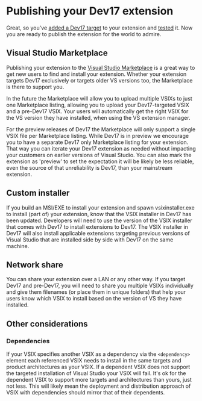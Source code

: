 # Publishing your Dev17 extension

Great, so you've [added a Dev17 target](add-dev17-target.md) to your extension and [tested](testing.md) it.
Now you are ready to publish the extension for the world to admire.

## Visual Studio Marketplace

Publishing your extension to the [Visual Studio Marketplace](https://marketplace.visualstudio.com/)
is a great way to get new users to find and install your extension.
Whether your extension targets Dev17 exclusively or targets older VS versions too,
the Marketplace is there to support you.

In the future the Marketplace will allow you to upload multiple VSIXs to just one Marketplace listing,
allowing you to upload your Dev17-targeted VSIX and a pre-Dev17 VSIX.
Your users will automatically get the right VSIX for the VS version they have installed, when using the VS extension manager.

For the preview releases of Dev17 the Marketplace will only support a single VSIX file per Marketplace listing. While Dev17 is in preview we encourage you to have a separate Dev17 only Marketplace listing for your extension. That way you can iterate your Dev17 extension as needed without impacting your customers on earlier versions of Visual Studio. You can also mark the extension as 'preview' to set the expectation it will be likely be less reliable, even the source of that unreliability is Dev17, than your mainstream extension.

## Custom installer

If you build an MSI/EXE to install your extension and spawn vsixinstaller.exe
to install (part of) your extension,
know that the VSIX installer in Dev17 has been updated.
Developers will need to use the version of the VSIX
installer that comes with Dev17 to install extensions to
Dev17. The VSIX installer in Dev17 will also install
applicable extensions targeting previous versions of Visual Studio that
are installed side by side with Dev17 on the same machine.

## Network share

You can share your extension over a LAN or any other way.
If you target Dev17 and pre-Dev17, you will need to share you multiple VSIXs individually
and give them filenames (or place them in unique folders) that help your users know
which VSIX to install based on the version of VS they have installed.

## Other considerations

### Dependencies

If your VSIX specifies another VSIX as a dependency via the
`<dependency>` element each referenced VSIX needs to install in the same
targets and product architectures as your VSIX. If a dependent VSIX does
not support the targeted installation of Visual Studio your VSIX will
fail. It's ok for the dependent VSIX to support more targets and
architectures than yours, just not less. This will likely mean the
deployment and distribution approach of VSIX with dependencies should
mirror that of their dependents.

